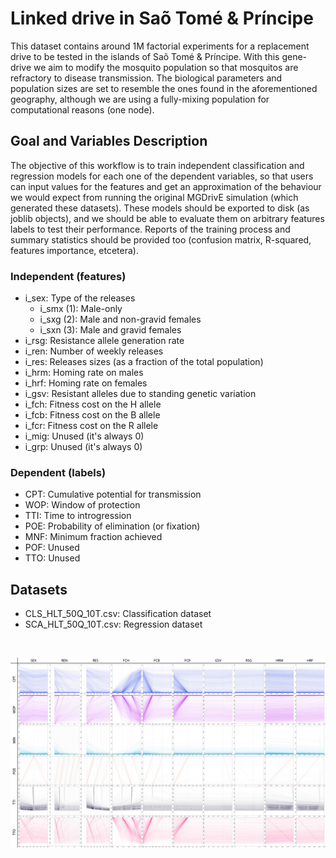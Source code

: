 
#   Linked drive in Saõ Tomé & Príncipe

This dataset contains around 1M factorial experiments for a replacement drive to be tested in the islands of Saõ Tomé & Príncipe. With this gene-drive we aim to modify the mosquito population so that mosquitos are refractory to disease transmission. The biological parameters and population sizes are set to resemble the ones found in the aforementioned geography, although we are using a fully-mixing population for computational reasons (one node).

## Goal and Variables Description

The objective of this workflow is to train independent classification and regression models for each one of the dependent variables, so that users can input values for the features and get an approximation of the behaviour we would expect from running the original MGDrivE simulation (which generated these datasets). These models should be exported to disk (as joblib objects), and we should be able to evaluate them on arbitrary features labels to test their performance. Reports of the training process and summary statistics should be provided too (confusion matrix, R-squared, features importance, etcetera).

### Independent (features)

* i_sex: Type of the releases
	* i_smx (1): Male-only
	* i_sxg (2): Male and non-gravid females
	* i_sxn (3): Male and gravid females
* i_rsg: Resistance allele generation rate
* i_ren: Number of weekly releases
* i_res: Releases sizes (as a fraction of the total population)
* i_hrm: Homing rate on males
* i_hrf: Homing rate on females
* i_gsv: Resistant alleles due to standing genetic variation
* i_fch: Fitness cost on the H allele
* i_fcb: Fitness cost on the B allele
* i_fcr: Fitness cost on the R allele
* i_mig: Unused (it's always 0)
* i_grp: Unused (it's always 0)

### Dependent (labels)

* CPT: Cumulative potential for transmission
* WOP: Window of protection
* TTI: Time to introgression
* POE: Probability of elimination (or fixation)
* MNF: Minimum fraction achieved
* POF: Unused
* TTO: Unused

## Datasets

* CLS_HLT_50Q_10T.csv: Classification dataset
* SCA_HLT_50Q_10T.csv: Regression dataset

<br>

![](./DICE-01.jpg)